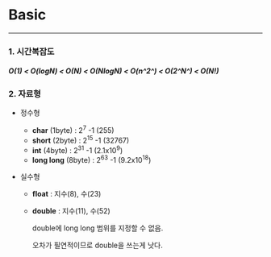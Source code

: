 # Basic
----
### 1. 시간복잡도
#####  O(1) < O(logN) < O(N) < O(NlogN) < O(n^2^) < O(2^N^) < O(N!)

### 2. 자료형
* 정수형
  * **char**        (1byte) : 2<sup>7</sup> -1  (255)
  * **short**       (2byte) : 2<sup>15</sup> -1 (32767)
  * **int**         (4byte) : 2<sup>31</sup> -1 (2.1x10<sup>9</sup>)
  * **long long**   (8byte) : 2<sup>63</sup> -1 (9.2x10<sup>18</sup>)

* 실수형
  * **float**  : 지수(8), 수(23)
  * **double** : 지수(11), 수(52)
 
    double에 long long 범위를 지정할 수 없음.
 
    오차가 필연적이므로 double을 쓰는게 낫다.
